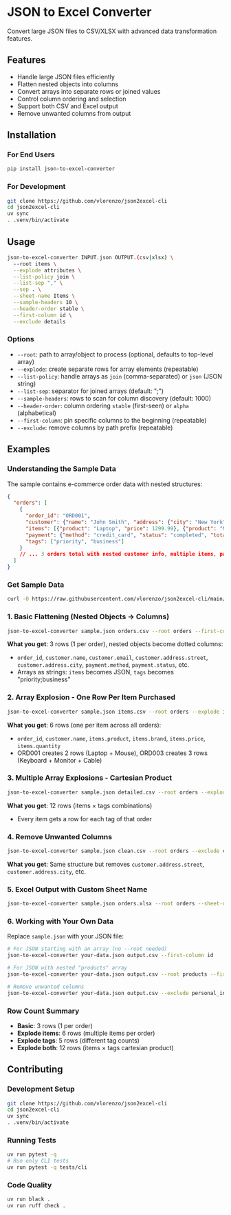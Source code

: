 # JSON to Excel Converter

Convert large JSON files to CSV/XLSX with advanced data transformation features.

## Features
- Handle large JSON files efficiently
- Flatten nested objects into columns
- Convert arrays into separate rows or joined values
- Control column ordering and selection
- Support both CSV and Excel output
- Remove unwanted columns from output

## Installation

### For End Users
```bash
pip install json-to-excel-converter
```

### For Development
```bash
git clone https://github.com/vlorenzo/json2excel-cli
cd json2excel-cli
uv sync
. .venv/bin/activate
```

## Usage
```bash
json-to-excel-converter INPUT.json OUTPUT.(csv|xlsx) \
  --root items \
  --explode attributes \
  --list-policy join \
  --list-sep "," \
  --sep . \
  --sheet-name Items \
  --sample-headers 10 \
  --header-order stable \
  --first-column id \
  --exclude details
```

### Options
- `--root`: path to array/object to process (optional, defaults to top-level array)
- `--explode`: create separate rows for array elements (repeatable)
- `--list-policy`: handle arrays as `join` (comma-separated) or `json` (JSON string)
- `--list-sep`: separator for joined arrays (default: ";")
- `--sample-headers`: rows to scan for column discovery (default: 1000)
- `--header-order`: column ordering `stable` (first-seen) or `alpha` (alphabetical)
- `--first-column`: pin specific columns to the beginning (repeatable)
- `--exclude`: remove columns by path prefix (repeatable)

## Examples

### Understanding the Sample Data
The sample contains e-commerce order data with nested structures:
```json
{
  "orders": [
    {
      "order_id": "ORD001",
      "customer": {"name": "John Smith", "address": {"city": "New York"}},
      "items": [{"product": "Laptop", "price": 1299.99}, {"product": "Mouse", "price": 29.99}],
      "payment": {"method": "credit_card", "status": "completed", "total": 1359.97},
      "tags": ["priority", "business"]
    }
    // ... 3 orders total with nested customer info, multiple items, payments, tags
  ]
}
```

### Get Sample Data
```bash
curl -O https://raw.githubusercontent.com/vlorenzo/json2excel-cli/main/sample.json
```

### 1. Basic Flattening (Nested Objects → Columns)
```bash
json-to-excel-converter sample.json orders.csv --root orders --first-column order_id
```
**What you get**: 3 rows (1 per order), nested objects become dotted columns:
- `order_id`, `customer.name`, `customer.email`, `customer.address.street`, `customer.address.city`, `payment.method`, `payment.status`, etc.
- Arrays as strings: `items` becomes JSON, `tags` becomes "priority;business"

### 2. Array Explosion - One Row Per Item Purchased
```bash
json-to-excel-converter sample.json items.csv --root orders --explode items --first-column order_id
```
**What you get**: 6 rows (one per item across all orders):
- `order_id`, `customer.name`, `items.product`, `items.brand`, `items.price`, `items.quantity`
- ORD001 creates 2 rows (Laptop + Mouse), ORD003 creates 3 rows (Keyboard + Monitor + Cable)

### 3. Multiple Array Explosions - Cartesian Product
```bash
json-to-excel-converter sample.json detailed.csv --root orders --explode items --explode tags
```
**What you get**: 12 rows (items × tags combinations)
- Every item gets a row for each tag of that order

### 4. Remove Unwanted Columns
```bash
json-to-excel-converter sample.json clean.csv --root orders --exclude customer.address --first-column order_id
```
**What you get**: Same structure but removes `customer.address.street`, `customer.address.city`, etc.

### 5. Excel Output with Custom Sheet Name
```bash
json-to-excel-converter sample.json orders.xlsx --root orders --sheet-name "Customer Orders"
```

### 6. Working with Your Own Data
Replace `sample.json` with your JSON file:
```bash
# For JSON starting with an array (no --root needed)
json-to-excel-converter your-data.json output.csv --first-column id

# For JSON with nested "products" array
json-to-excel-converter your-data.json output.csv --root products --first-column id

# Remove unwanted columns
json-to-excel-converter your-data.json output.csv --exclude personal_info --exclude internal
```

### Row Count Summary
- **Basic**: 3 rows (1 per order)
- **Explode items**: 6 rows (multiple items per order)
- **Explode tags**: 5 rows (different tag counts)
- **Explode both**: 12 rows (items × tags cartesian product)


## Contributing

### Development Setup
```bash
git clone https://github.com/vlorenzo/json2excel-cli
cd json2excel-cli
uv sync
. .venv/bin/activate
```

### Running Tests
```bash
uv run pytest -q
# Run only CLI tests
uv run pytest -q tests/cli
```

### Code Quality
```bash
uv run black .
uv run ruff check .
```
